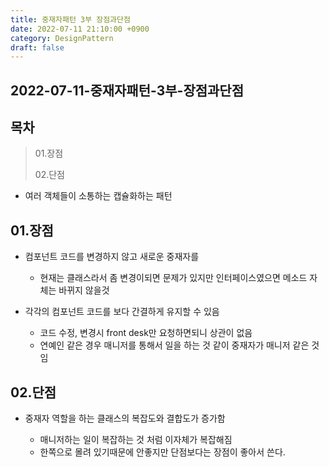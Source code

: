 ```yaml
---
title: 중재자패턴 3부 장점과단점
date: 2022-07-11 21:10:00 +0900
category: DesignPattern
draft: false
---
```


## 2022-07-11-중재자패턴-3부-장점과단점

## 목차

> 01.장점
>
> 02.단점

- 여러 객체들이 소통하는 캡슐화하는 패턴

## 01.장점

- 컴포넌트 코드를 변경하지 않고 새로운 중재자를 
  - 현재는 클래스라서 좀 변경이되면 문제가 있지만 인터페이스였으면 메소드 자체는 바뀌지 않을것

- 각각의 컴포넌트 코드를 보다 간결하게 유지할 수 있음
  - 코드 수정, 변경시 front desk만 요청하면되니 상관이 없음
  - 연예인 같은 경우 매니저를 통해서 일을 하는 것 같이 중재자가 매니저 같은 것임

## 02.단점

- 중재자 역할을 하는 클래스의 복잡도와 결합도가 증가함

  - 매니저하는 일이 복잡하는 것 처럼 이자체가 복잡해짐
  - 한쪽으로 몰려 있기때문에 안좋지만 단점보다는 장점이 좋아서 쓴다.

  

  